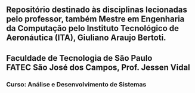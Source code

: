## Repositório destinado às disciplinas lecionadas pelo professor, também Mestre em Engenharia da Computação pelo Instituto Tecnológico de Aeronáutica (ITA), Giuliano Araujo Bertoti.
## Faculdade de Tecnologia de São Paulo <br> FATEC São José dos Campos, Prof. Jessen Vidal
### Curso: Análise e Desenvolvimento de Sistemas
